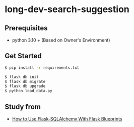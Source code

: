 # long-dev-search-suggestion

## Prerequisites

- python 3.10 + (Based on Owner's Environment)

## Get Started

```bash
$ pip install -r requirements.txt
```

```bash
$ flask db init
$ flask db migrate
$ flask db upgrade
$ python load_data.py
```

## Study from

- [How to Use Flask-SQLAlchemy With Flask Blueprints
  ](https://www.youtube.com/watch?v=WhwU1-DLeVw)
